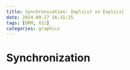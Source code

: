 ```yaml
---
title: Synchronization: Implicit vs Explicit
date: 2024-09-27 16:31:25
tags: [DRM, X11]
categories: graphics
---
```


# Synchronization

<!--more-->
